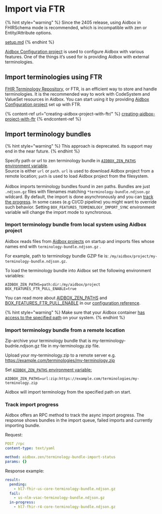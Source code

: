 # Import via FTR

{% hint style="warning" %}
Since the 2405 release, using Aidbox in FHIRSchema mode is recommended, which is incompatible with zen or Entity/Attribute options.

[setup.md](../../../../modules/profiling-and-validation/fhir-schema-validator/setup.md "mention")
{% endhint %}

[Aidbox Configuration project](../aidbox-zen-lang-project/) is used to configure Aidbox with various features. One of the things it’s used for is providing Aidbox with external terminologies.

## Import terminologies using FTR

[FHIR Terminology Repository](./), or FTR, is an efficient way to store and handle terminologies. It is the recommended way to work with CodeSystem and ValueSet resources in Aidbox. You can start using it by providing [Aidbox Configuration project](../aidbox-zen-lang-project/) set up with FTR.

{% content-ref url="creating-aidbox-project-with-ftr/" %}
[creating-aidbox-project-with-ftr](creating-aidbox-project-with-ftr/)
{% endcontent-ref %}

## Import terminology bundles

{% hint style="warning" %}
This approach is deprecated. Its support may end in the near future.
{% endhint %}

Specify path or url to zen terminology bundle in [`AIDBOX_ZEN_PATHS` environment variable](https://docs.aidbox.app/aidbox-configuration/aidbox-zen-lang-project#load-project-using-environment-variables).\
Source is either `url` or `path`. `url` is used to download Aidbox project from a remote location; `path` is used to load Aidbox project from the filesystem.\
\
Aidbox imports terminology bundles found in zen paths. Bundles are just `.ndjson.gz` files with filenames matching `*terminology-bundle.ndjson.gz` wildcard. By default, the import is done asynchronously and you can [track the progress](import-using-an-aidbox-project.md#undefined). In some cases (e.g CI/CD pipeline) you might want to override such behavior. Setting `BOX_FEATURES_TERMINOLOGY_IMPORT_SYNC` environment variable will change the import mode to synchronous.

### Import terminology bundle from local system using Aidbox project

Aidbox reads files from [Aidbox projects](../aidbox-zen-lang-project/#aidbox-project) on startup and imports files whose names end with `terminology-bundle.ndjson.gz` .

For example, path to terminology bundle GZIP fie is: `/my/aidbox/project/my-terminology-bundle.ndjson.gz`.

To load the terminology bundle into Aidbox set the following environment variables:

```
AIDBOX_ZEN_PATHS=path:dir:/my/aidbox/project
BOX_FEATURES_FTR_PULL_ENABLE=true
```

You can read more about [AIDBOX\_ZEN\_PATHS](../aidbox-zen-lang-project/aidbox-project-environment-variables/) and [BOX\_FEATURES\_FTR\_PULL\_ENABLE](../ftr.md) in our [configuration reference](broken-reference).

{% hint style="warning" %}
Make sure that your Aidbox container [has access to the specified path](../profiling-with-zen-lang/extend-an-ig-with-a-custom-zen-profile.md#setup-devbox-to-use-zen-project) on your system.
{% endhint %}

### Import terminology bundle from a remote location

Zip-archive your terminology bundle that is my-terminology-budnle.ndjson.gz file in my-terminology.zip file.

Upload your my-terminology.zip to a remote server e.g. https://example.com/terminologies/my-terminology.zip

Set [`AIDBOX_ZEN_PATHS` environment variable:](../aidbox-zen-lang-project/#aidbox_zen_paths)

```
AIDBOX_ZEN_PATHS=url:zip:https://example.com/terminologies/my-terminology.zip
```

Aidbox will import terminology from the specified path on start.

### Track import progress

Aidbox offers an RPC method to track the async import progress. The response shows bundles in the import queue, failed imports and currently importing bundle.

Request:

```yaml
POST /rpc
content-type: text/yaml

method: aidbox.zen/terminology-bundle-import-status
params: {}
```

Response example:

```yaml
result:
  pending:
    - hl7-fhir-us-core-terminology-bundle.ndjson.gz
  fail:
    - us-nlm-vsac-terminology-bundle.ndjson.gz
  in-progress:
    - hl7-fhir-r4-core-terminology-bundle.ndjson.gz
```
